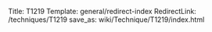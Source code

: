 Title: T1219
Template: general/redirect-index
RedirectLink: /techniques/T1219
save_as: wiki/Technique/T1219/index.html